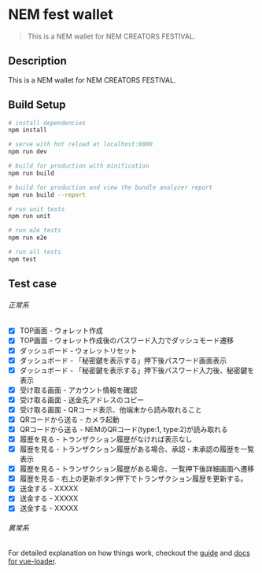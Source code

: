 # NEM fest wallet

> This is a NEM wallet for NEM CREATORS FESTIVAL.

## Description
This is a NEM wallet for NEM CREATORS FESTIVAL.

## Build Setup

``` bash
# install dependencies
npm install

# serve with hot reload at localhost:8080
npm run dev

# build for production with minification
npm run build

# build for production and view the bundle analyzer report
npm run build --report

# run unit tests
npm run unit

# run e2e tests
npm run e2e

# run all tests
npm test
```
## Test case
###### 正常系
- [x] TOP画面 - ウォレット作成
- [x] TOP画面 - ウォレット作成後のパスワード入力でダッシュモード遷移
- [x] ダッシュボード - ウォレットリセット
- [x] ダッシュボード - 「秘密鍵を表示する」押下後パスワード画面表示
- [x] ダッシュボード - 「秘密鍵を表示する」押下後パスワード入力後、秘密鍵を表示
- [x] 受け取る画面 - アカウント情報を確認
- [x] 受け取る画面 - 送金先アドレスのコピー
- [x] 受け取る画面 - QRコード表示、他端末から読み取れること
- [x] QRコードから送る - カメラ起動
- [x] QRコードから送る - NEMのQRコード(type:1, type:2)が読み取れる
- [x] 履歴を見る - トランザクション履歴がなければ表示なし
- [x] 履歴を見る - トランザクション履歴がある場合、承認・未承認の履歴を一覧表示
- [x] 履歴を見る - トランザクション履歴がある場合、一覧押下後詳細画面へ遷移
- [x] 履歴を見る - 右上の更新ボタン押下でトランザクション履歴を更新する。
- [x] 送金する - XXXXX
- [x] 送金する - XXXXX
- [x] 送金する - XXXXX

###### 異常系

For detailed explanation on how things work, checkout the [guide](http://vuejs-templates.github.io/webpack/) and [docs for vue-loader](http://vuejs.github.io/vue-loader).
